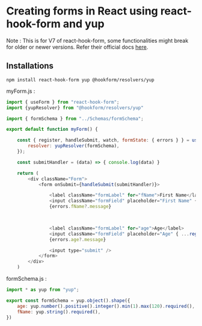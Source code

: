 # Creating forms in React using react-hook-form and yup

Note : This is for V7 of react-hook-form, some functionalities might break for older or newer versions. Refer their official docs [here](https://react-hook-form.com/get-started).
## Installations
```
npm install react-hook-form yup @hookform/resolvers/yup
```
myForm.js :
```js
import { useForm } from "react-hook-form";
import {yupResolver} from "@hookform/resolvers/yup"

import { formSchema } from "../Schemas/formSchema";

export default function myForm() {

    const { register, handleSubmit, watch, formState: { errors } } = useForm({
        resolver: yupResolver(formSchema),
    });

    const submitHandler = (data) => { console.log(data) }

    return (
        <div className="Form">
            <form onSubmit={handleSubmit(submitHandler)}>

                <label className="formLabel" for="fName">First Name</label>
                <input className="formField" placeholder="First Name" { ...register("fName") } />
                {errors.fName?.message}

                

                <label className="formLabel" for="age">Age</label>
                <input className="formField" placeholder="Age" { ...register("age") } />
                {errors.age?.message}

                <input type="submit" />
            </form>
        </div>
    )
```

formSchema.js :
```js
import * as yup from "yup";

export const formSchema = yup.object().shape({
    age: yup.number().positive().integer().min(1).max(120).required(),
    fName: yup.string().required(),
})
```
